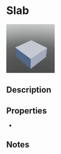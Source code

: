 # Slab

![Slab](../Cropped_Blocks/Building_Blocks/Slab.png)

## Description
<!-- Write a description for this block -->

## Properties
- <!-- List block properties here -->

## Notes
<!-- Any extra notes -->
